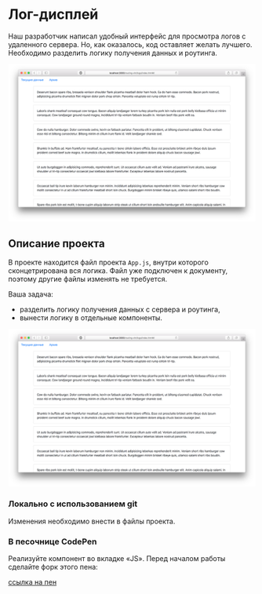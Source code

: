 Лог-дисплей
===

Наш разработчик написал удобный интерфейс для просмотра логов с удаленного сервера. Но, как оказалось, код оставляет желать лучшего. Необходимо разделить логику получения данных и роутинга.

![logs.png](./assets/logs.png)

## Описание проекта

В проекте находится файл проекта `App.js`, внутри которого сконцетрирована вся логика. Файл уже подключен к документу, поэтому другие файлы изменять не требуется.

Ваша задача:
- разделить логику получения данных с сервера и роутинга,
- вынести логику в  отдельные компоненты.

![logs-done.png](./assets/logs.png)

### Локально с использованием git

Изменения необходимо внести в файлы проекта.

### В песочнице CodePen

Реализуйте компонент во вкладке «JS». Перед началом работы сделайте форк этого пена:

[ссылка на пен](https://codepen.io/Netology/pen/pZxGOL)
